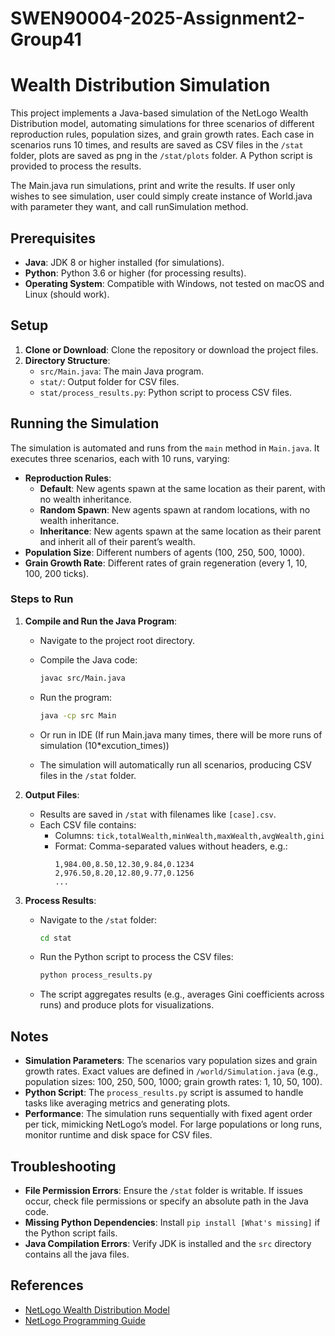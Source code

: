 # SWEN90004-2025-Assignment2-Group41

# Wealth Distribution Simulation

This project implements a Java-based simulation of the NetLogo Wealth Distribution model, automating simulations for three scenarios of different reproduction rules, population sizes, and grain growth rates. Each case in scenarios runs 10 times, and results are saved as CSV files in the `/stat` folder, plots are saved as png in the 
`/stat/plots` folder. A Python script is provided to process the results.

The Main.java run simulations, print and write the results. If user only wishes to see simulation, 
user could simply create instance of World.java with parameter they want, and call runSimulation method.


## Prerequisites

- **Java**: JDK 8 or higher installed (for simulations).
- **Python**: Python 3.6 or higher (for processing results).
- **Operating System**: Compatible with Windows, not tested on macOS and Linux (should work).

## Setup

1. **Clone or Download**: Clone the repository or download the project files.
2. **Directory Structure**:
   - `src/Main.java`: The main Java program.
   - `stat/`: Output folder for CSV files.
   - `stat/process_results.py`: Python script to process CSV files.

## Running the Simulation

The simulation is automated and runs from the `main` method in `Main.java`. It executes three scenarios, each with 10 runs, varying:
- **Reproduction Rules**:
  - **Default**: New agents spawn at the same location as their parent, with no wealth inheritance.
  - **Random Spawn**: New agents spawn at random locations, with no wealth inheritance.
  - **Inheritance**: New agents spawn at the same location as their parent and inherit all of their parent’s wealth.
- **Population Size**: Different numbers of agents (100, 250, 500, 1000).
- **Grain Growth Rate**: Different rates of grain regeneration (every 1, 10, 100, 200 ticks).

### Steps to Run

1. **Compile and Run the Java Program**:
   - Navigate to the project root directory.
   - Compile the Java code:
     ```bash
     javac src/Main.java
     ```
   - Run the program:
     ```bash
     java -cp src Main
     ```
   - Or run in IDE (If run Main.java many times, there will be more runs of simulation (10*excution_times))

   - The simulation will automatically run all scenarios, producing CSV files in the `/stat` folder.

2. **Output Files**:
   - Results are saved in `/stat` with filenames like `[case].csv`.
   - Each CSV file contains:
     - Columns: `tick,totalWealth,minWealth,maxWealth,avgWealth,gini`
     - Format: Comma-separated values without headers, e.g.:
       ```
       1,984.00,8.50,12.30,9.84,0.1234
       2,976.50,8.20,12.80,9.77,0.1256
       ...
       ```

3. **Process Results**:
   - Navigate to the `/stat` folder:
     ```bash
     cd stat
     ```
   - Run the Python script to process the CSV files:
     ```bash
     python process_results.py
     ```
   - The script aggregates results (e.g., averages Gini coefficients across runs) and produce plots for visualizations.

## Notes

- **Simulation Parameters**: The scenarios vary population sizes and grain growth rates. Exact values are defined in `/world/Simulation.java` (e.g., population sizes: 100, 250, 500, 1000; grain growth rates: 1, 10, 50, 100).
- **Python Script**: The `process_results.py` script is assumed to handle tasks like averaging metrics and generating plots. 
- **Performance**: The simulation runs sequentially with fixed agent order per tick, mimicking NetLogo’s model. For large populations or long runs, monitor runtime and disk space for CSV files.

## Troubleshooting

- **File Permission Errors**: Ensure the `/stat` folder is writable. If issues occur, check file permissions or specify an absolute path in the Java code.
- **Missing Python Dependencies**: Install `pip install [What's missing]` if the Python script fails.
- **Java Compilation Errors**: Verify JDK is installed and the `src` directory contains all the java files.

## References

- [NetLogo Wealth Distribution Model](https://ccl.northwestern.edu/netlogo/models/WealthDistribution)
- [NetLogo Programming Guide](https://ccl.northwestern.edu/netlogo/docs/programming.html)
